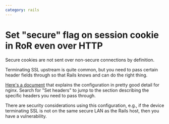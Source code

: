 ```yaml
---
category: rails
---
```

# Set "secure" flag on session cookie in RoR even over HTTP

Secure cookies are not sent over non-secure connections by definition.

Terminating SSL upstream is quite common, but you need to pass certain header fields through so that Rails knows and can do the right thing.

[Here's a document](http://www.cyberciti.biz/faq/howto-linux-unix-setup-nginx-ssl-proxy/) that explains the configuration in pretty good detail for nginx. Search for "Set headers" to jump to the section describing the specific headers you need to pass through.

There are security considerations using this configuration, e.g., if the device terminating SSL is not on the same secure LAN as the Rails host, then you have a vulnerability.
